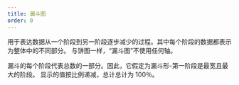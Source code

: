 ```yaml
---
title: 漏斗图
order: 0
---
```


用于表达数据从一个阶段到另一阶段逐步减少的过程。其中每个阶段的数据都表示为整体中的不同部分。
与饼图一样，“漏斗图”不使用任何轴。

漏斗的每个阶段代表总数的一部分。因此，它假定为漏斗形-第一阶段是最宽且最大的阶段。
显示的值按比例递减，总计总计为 100％。
